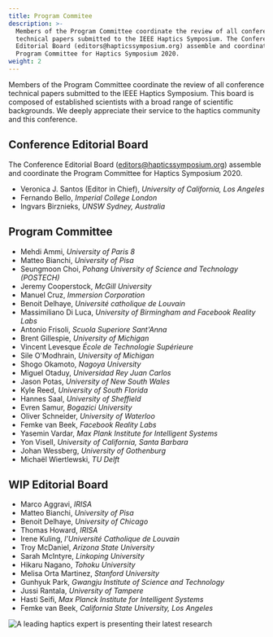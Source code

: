 ```yaml
---
title: Program Commitee
description: >-
  Members of the Program Committee coordinate the review of all conference
  technical papers submitted to the IEEE Haptics Symposium. The Conference
  Editorial Board (editors@hapticssymposium.org) assemble and coordinate the
  Program Committee for Haptics Symposium 2020.
weight: 2
---
```

Members of the Program Committee coordinate the review of all conference technical papers submitted to the IEEE Haptics Symposium. This board is composed of established scientists with a broad range of scientific backgrounds. We deeply appreciate their service to the haptics community and this conference.

## Conference Editorial Board

The Conference Editorial Board ([editors@hapticssymposium.org](editors@hapticssymposium.org)) assemble and coordinate the Program Committee for Haptics Symposium 2020.

* Veronica J. Santos (Editor in Chief), _University of California, Los Angeles_
* Fernando Bello, _Imperial College London_
* Ingvars Birznieks, _UNSW Sydney, Australia_

## Program Committee

* Mehdi Ammi, _University of Paris 8_
* Matteo Bianchi, _University of Pisa_
* Seungmoon Choi, _Pohang University of Science and Technology (POSTECH)_
* Jeremy Cooperstock, _McGill University_
* Manuel Cruz, _Immersion Corporation_
* Benoit Delhaye, _Université catholique de Louvain_
* Massimiliano Di Luca, _University of Birmingham and Facebook Reality Labs_
* Antonio Frisoli, _Scuola Superiore Sant'Anna_
* Brent Gillespie, _University of Michigan_
* Vincent Levesque _École de Technologie Supérieure_
* Sile O'Modhrain, _University of Michigan_
* Shogo Okamoto, _Nagoya University_
* Miguel Otaduy, _Universidad Rey Juan Carlos_
* Jason Potas, _University of New South Wales_
* Kyle	Reed, _University of South Florida_
* Hannes Saal, _University of Sheffield_
* Evren Samur, _Bogazici University_
* Oliver Schneider, _University of Waterloo_
* Femke van Beek, _Facebook Reality Labs_
* Yasemin Vardar, _Max Plank Institute for Intelligent Systems_
* Yon	Visell, _University of California, Santa Barbara_
* Johan Wessberg, _University of Gothenburg_
* Michaël Wiertlewski, _TU Delft_

## WIP Editorial Board

* Marco Aggravi, _IRISA_
* Matteo Bianchi, _University of Pisa_
* Benoit Delhaye, _University of Chicago_
* Thomas Howard, _IRISA_
* Irene Kuling, _l'Université Catholique de Louvain_ 
* Troy McDaniel, _Arizona State University_
* Sarah McIntyre, _Linkoping University_
* Hikaru Nagano, _Tohoku University_
* Melisa Orta Martinez, _Stanford University_
* Gunhyuk Park, _Gwangju Institute of Science and Technology_
* Jussi Rantala, _University of Tampere_
* Hasti Seifi, _Max Planck Institute for Intelligent Systems_
* Femke van Beek, _California State University, Los Angeles_

![A leading haptics expert is presenting their latest research](/img/slide-image-5-crop.jpg "A leading haptics expert is presenting their latest research")
